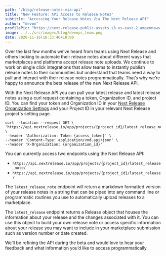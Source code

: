 ```yaml
---
path: "/blog/release-notes-via-api"
title: "New Feature: API Access to Release Notes"
subtitle: "Accessing Your Release Notes Via The Next Release API"
author: "devon"
profilePic: "https://next-release-public-assets.s3.us-east-2.amazonaws.com/devon_profile_pic.png"
image: ../../src/images/blog/devops_team.png
date: 2020-11-16T16:33:46+10:00
---
```


Over the last few months we’ve heard from teams using Next Release and
others looking to automate their release notes about different ways that
marketplaces and platforms accept release note uploads. We continue to
work on single click integrations that allow teams to instantly publish
release notes to their communities but understand that teams need a way
to pull and interact with their release notes programmatically. That’s
why we’re happy to announce the beta release of the new Next Release API.

With the Next Release API you can pull your latest release and latest
release notes using a curl request containing a token, Organization ID,
and project ID. You can find your token and Organization ID in your
[Next Release Organization Settings](https://my.nextrelease.io/organization/settings)
and your Project ID in your relevant Next Release project's setting page.

```shell script
curl --location --request GET \
'https://api.nextrelease.io/app/projects/{project_id}/latest_release_note/' \
--header 'Authorization: Token {access_token}' \
--header 'Content-Type: application/vnd.api+json' \
--header 'X-Organization: {organization_id}'
```

You can currently access two endpoints using the Next Release API:

-   `https://api.nextrelease.io/app/projects/{project_id}/latest_release_note/`
-   `https://api.nextrelease.io/app/projects/{project_id}/latest_release/`

The `latest_release_note` endpoint will return a markdown formatted
version of your release notes in a string that can be piped
into any command line or programmatic routines you use to automatically
upload releases to a marketplace.

The `latest_release` endpoint returns a Release object that houses the
information about your release and the changes associated with it. You
can use this object to build your own release note or access specific
information about your release you may want to include in your marketplace
submission such as version number or date created.

We’ll be refining the API during the beta and would love to hear your
feedback and what information you’d like to access programmatically.
